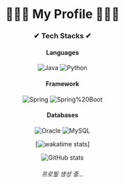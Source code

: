 <div align="center"> <H1>🤷🏻‍♂️ My Profile 🤷🏻‍♂️</H1><H3>✔ Tech Stacks ✔</H3>
<h4>Languages</h4>

![Java](https://img.shields.io/badge/Java-007396.svg?&style=for-the-badge&logo=Java&logoColor=white)
![Python](https://img.shields.io/badge/Python-3776AB.svg?&style=for-the-badge&logo=Python&logoColor=white)


<h4>Framework</h4>

![Spring](https://img.shields.io/badge/Spring-6DB33F.svg?&style=for-the-badge&logo=Spring&logoColor=white)
![Spring%20Boot](https://img.shields.io/badge/Spring%20Boot-6DB33F.svg?&style=for-the-badge&logo=Spring%20Boot&logoColor=white)


<h4>Databases</h4>

![Oracle](https://img.shields.io/badge/Oracle-F80000.svg?&style=for-the-badge&logo=Oracle&logoColor=white)
![MySQL](https://img.shields.io/badge/MySQL-4479A1.svg?&style=for-the-badge&logo=MySQL&logoColor=white)


[![wakatime stats](https://github-readme-stats.vercel.app/api/wakatime?username=junki1912)]

  
![GitHub stats](https://github-readme-stats.vercel.app/api?username=junki1912&hide=stars,commits,prs,issues,contribs)

<h6>프로필 생성 중...</h6>
